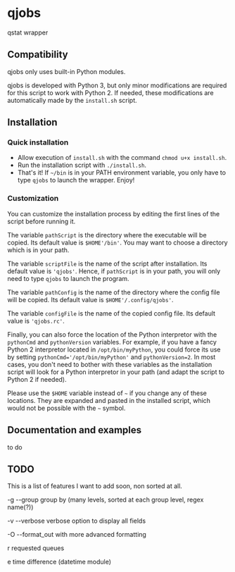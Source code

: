 # qjobs

qstat wrapper

## Compatibility

qjobs only uses built-in Python modules.

qjobs is developed with Python 3, but only minor modifications are required for
this script to work with Python 2. If needed, these modifications are
automatically made by the `install.sh` script.

## Installation

### Quick installation

- Allow execution of `install.sh` with the command `chmod u+x install.sh`.
- Run the installation script with `./install.sh`.
- That's it! If `~/bin` is in your PATH environment variable, you only have to
  type `qjobs` to launch the wrapper. Enjoy!

### Customization

You can customize the installation process by editing the first lines of the
script before running it.

The variable `pathScript` is the directory where the executable will be copied.
Its default value is `$HOME'/bin'`. You may want to choose a directory which is
in your path.

The variable `scriptFile` is the name of the script after installation. Its
default value is `'qjobs'`. Hence, if `pathScript` is in your path, you will
only need to type `qjobs` to launch the program.

The variable `pathConfig` is the name of the directory where the config file
will be copied. Its default value is `$HOME'/.config/qjobs'`.

The variable `configFile` is the name of the copied config file. Its default
value is `'qjobs.rc'`.

Finally, you can also force the location of the Python interpretor with the
`pythonCmd` and `pythonVersion` variables. For example, if you have a fancy
Python 2 interpretor located in `/opt/bin/myPython`, you could force its use
by setting `pythonCmd='/opt/bin/myPython'` and `pythonVersion=2`. In most
cases, you don't need to bother with these variables as the installation script
will look for a Python interpretor in your path (and adapt the script to Python
2 if needed).

Please use the `$HOME` variable instead of `~` if you change any of these
locations.  They are expanded and pasted in the installed script, which would
not be possible with the `~` symbol.

## Documentation and examples

to do

## TODO

This is a list of features I want to add soon, non sorted at all.

-g --group group by (many levels, sorted at each group level, regex name(?))

-v --verbose verbose option to display all fields

-O --format\_out with more advanced formatting

r requested queues

e time difference (datetime module)
